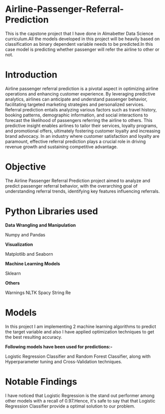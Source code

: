 # Airline-Passenger-Referral-Prediction
This is the capstone project that I have done in Almabetter Data Science curriculum.All the models developed in this project will be heavily based on classification as binary dependent variable needs to be predicted.In this case model is predicting whether passenger will refer the airline to other or not.

# Introduction
Airline passenger referral prediction is a pivotal aspect in optimizing airline operations and enhancing customer experience. By leveraging predictive analytics, airlines can anticipate and understand passenger behavior, facilitating targeted marketing strategies and personalized services. Referral prediction entails analyzing various factors such as travel history, booking patterns, demographic information, and social interactions to forecast the likelihood of passengers referring the airline to others. This predictive insight enables airlines to tailor their services, loyalty programs, and promotional offers, ultimately fostering customer loyalty and increasing brand advocacy. In an industry where customer satisfaction and loyalty are paramount, effective referral prediction plays a crucial role in driving revenue growth and sustaining competitive advantage.

# Objective
The Airline Passenger Referral Prediction project aimed to analyze and predict passenger referral behavior, with the overarching goal of understanding referral trends, identifying key features influencing referrals.

# Python Libraries used
**Data Wrangling and Manipulation**

Numpy and Pandas

**Visualization**

Matplotlib and Seaborn

**Machine Learning Models**

Sklearn

**Others**

Warnings
NLTK
Spacy
String
Re

# Models
In this project I am implementing 2 machine learning algorithms to predict the target variable and also I have applied optimization techniques to get the best resulting accuracy.

**Following models have been used for predictions:-**

Logistic Regression Classifier and Random Forest Classifier, along with Hyperparameter tuning and Cross-Validation techniques.

# Notable Findings
I have noticed that Logistic Regression is the stand out performer among other models with a recall of 0.97.Hence, it's safe to say that that Logistic Regression Classifier provide a optimal solution to our problem. 




